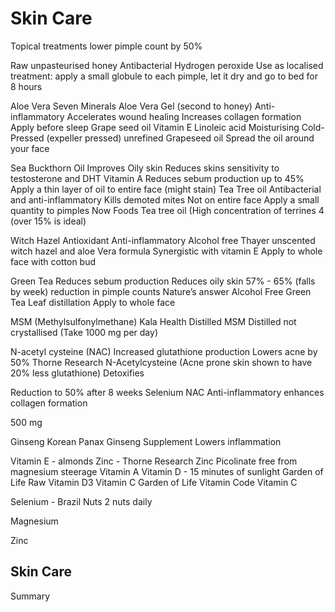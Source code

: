 # Skin Care
Topical treatments lower pimple count by 50%

Raw unpasteurised honey
Antibacterial
Hydrogen peroxide
Use as localised treatment: apply a small globule to each pimple, let it dry and go to bed for 8 hours

Aloe Vera
Seven Minerals Aloe Vera Gel (second to honey)
Anti-inflammatory
Accelerates wound healing
Increases collagen formation
Apply before sleep
Grape seed oil
Vitamin E
Linoleic acid
Moisturising
Cold-Pressed (expeller pressed) unrefined Grapeseed oil
Spread the oil around your face

Sea Buckthorn Oil
Improves Oily skin
Reduces skins sensitivity to testosterone and DHT
Vitamin A
Reduces sebum production up to 45%
Apply a thin layer of oil to entire face (might stain)
Tea Tree oil
Antibacterial and 
anti-inflammatory
Kills demoted mites
Not on entire face
Apply a small quantity to pimples
Now Foods Tea tree oil
(High concentration of terrines 4 (over 15% is ideal)

Witch Hazel
Antioxidant
Anti-inflammatory
Alcohol free 
Thayer unscented witch hazel and aloe Vera formula
Synergistic with vitamin E
Apply to whole face with cotton bud

Green Tea
Reduces sebum production
Reduces oily skin 57% - 65% (falls by week) 
reduction in pimple counts
Nature’s answer Alcohol Free Green Tea Leaf distillation
Apply to whole face

MSM (Methylsulfonylmethane)
Kala Health Distilled MSM
Distilled not crystallised
(Take 1000 mg per day)

N-acetyl cysteine (NAC)
Increased glutathione production
Lowers acne by 50%
Thorne Research N-Acetylcysteine
(Acne prone skin shown to have 20% less glutathione)
Detoxifies

Reduction to 50% after 8 weeks
Selenium
NAC
Anti-inflammatory
enhances collagen formation

500 mg

Ginseng
Korean Panax Ginseng Supplement 
Lowers inflammation

Vitamin E - almonds
Zinc - Thorne Research Zinc Picolinate free from magnesium steerage
Vitamin A
Vitamin D - 15 minutes of sunlight
Garden of Life Raw Vitamin D3
Vitamin C
Garden of Life Vitamin Code Vitamin C

Selenium - Brazil Nuts 2 nuts daily

Magnesium

Zinc

## Skin Care

Summary
